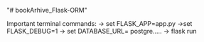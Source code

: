 "# bookArhive_Flask-ORM" 

Important terminal commands:
-> set FLASK_APP=app.py
->set FLASK_DEBUG=1
-> set DATABASE_URL= postgre.....
-> flask run
